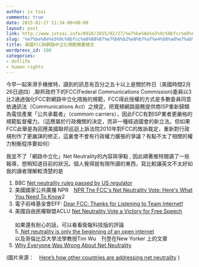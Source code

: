 ```yaml
---
author: jx tsai
comments: true
date: 2015-02-27 11:34:00+00:00
layout: post
link: http://www.jxtsai.info/0928/2015/02/27/%e7%be%8e%e5%9c%8bfcc%e8%88%87%e7%b6%b2%e8%b7%af%e4%b8%ad%e7%ab%8b%e5%8c%96%e8%a6%8f%e7%af%84%e7%b0%a1%e8%a6%81%e6%91%98%e6%96%87/
slug: '%e7%be%8e%e5%9c%8bfcc%e8%88%87%e7%b6%b2%e8%b7%af%e4%b8%ad%e7%ab%8b%e5%8c%96%e8%a6%8f%e7%af%84%e7%b0%a1%e8%a6%81%e6%91%98%e6%96%87'
title: 美國FCC與網路中立化規範簡要摘文
wordpress_id: 180
categories:
- dotlife
- human rights
---
```


今早一起來滑手機推特，讀到的訊息有百分之五十以上是關於昨日（美國時間2月26日週四）,聯邦政府下的FCC(Federal Communications Commission)委員以3比2通過強化FCC對網路中立化措施的規範，FCC得此授權的方式是多數委員同意依通訊法（Communications Act）之規定，把寬頻網路服務提供商ISP重新歸類為電信產業「公共承載者」（commom carriers），因此FCC有對ISP業者更嚴格的規範監督權力。（這應屬於行政機關的決定，而非一種經過國會的新立法。但如果FCC此舉是為回應美國聯邦巡迴上訴法院2010年對FCC的敗訴裁定，重新對行政規則作了更嚴諽的修正，這裏會不會有行政權力擴張的爭議？有點不太了相關的權力制衡程序要如何）  
  
我並不了「網路中立化」Net Neutrality的內容與爭點 , 因此順著推特閱讀了一些報導，想稍知道目前的狀況。個人覺得就有限所讀的東西，寫比較讓英文不太好如我的讀者理解較清楚的是  
  
1. BBC [Net neutrality rules passed by US regulator](http://www.bbc.com/news/technology-31638528)  
2. 美國國家公共廣播 NPR　[NPR The FCC's Net Neutrality Vote: Here's What You Need To Know](http://www.npr.org/blogs/thetwo-way/2015/02/26/389089145/the-fccs-net-neutrality-vote-heres-what-you-need-to-know)2  
3. 電子前峰基金會EFF: [Dear FCC: Thanks for Listening to Team Internet!](https://www.eff.org/deeplinks/2015/02/fcc-votes-net-neutrality-big-win)  
4. 美國自由民權聯盟ACLU [Net Neutrality Vote a Victory for Free Speech   
](https://www.aclu.org/free-speech/net-neutrality-vote-victory-free-speech)  
如果還有耐心的話，可以看看衛報科技版的評論  
5.[ Net neutrality is only the beginning of an open internet](http://www.theguardian.com/technology/2015/feb/26/net-neutrality-is-only-the-beginning-of-an-open-internet)   
以及哥倫比亞大學法學教授Tim Wu　刊登在New Yorker 上的文章  
6. [Why Everyone Was Wrong About Net Neutrality](http://www.newyorker.com/business/currency/why-everyone-was-wrong-about-net-neutrality)  
  
[![]()](http://netneutralitymap.org/)  
(圖片來源：　[Here’s how other countries are addressing net neutrality](http://www.marketwatch.com/story/heres-how-other-countries-are-addressing-net-neutrality-2015-02-26) )
